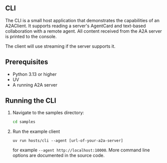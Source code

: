 ## CLI

The CLI is a small host application that demonstrates the capabilities of an A2AClient. It supports reading a server's AgentCard and text-based collaboration with a remote agent. All content received from the A2A server is printed to the console. 

The client will use streaming if the server supports it.

## Prerequisites

- Python 3.13 or higher
- UV
- A running A2A server

## Running the CLI

1. Navigate to the samples directory:
    ```bash
    cd samples
    ```
2. Run the example client
    ```
    uv run hosts/cli --agent [url-of-your-a2a-server]
    ```

   for example `--agent http://localhost:10000`. More command line options are documented in the source code. 
